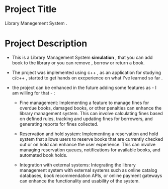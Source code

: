 # Project Title 
Library Manegement System .

# Project Description 
- This is a Library Management System __simulation__ , that you can add book to the library 
or you can remove , borrow or return a book.

- The project was implemented using c++ , as an application for studying c/c++ , started to get
hands on excperience on what I've learned so far .

- the project can be enhanced in the future adding some features as - I am willing for that - :
  - Fine management: Implementing a feature to manage fines for overdue books, damaged books, or other penalties can enhance the library management system. This can involve calculating fines based on defined rules, tracking and updating fines for borrowers, and generating reports for fines collected.
  
  - Reservation and hold system: Implementing a reservation and hold system that allows users to reserve books that are currently checked out or on hold can enhance the user experience. This can involve managing reservation queues, notifications for available books, and automated book holds.
  
  - Integration with external systems: Integrating the library management system with external systems such as online catalog databases, book recommendation APIs, or online payment gateways can enhance the functionality and usability of the system.
